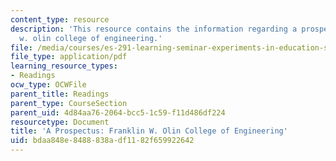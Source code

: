```yaml
---
content_type: resource
description: 'This resource contains the information regarding a prospectus: franklin
  w. olin college of engineering.'
file: /media/courses/es-291-learning-seminar-experiments-in-education-spring-2003/bdaa848e8488838adf1182f659922642_MITES_291S03_olin_clg_pro.pdf
file_type: application/pdf
learning_resource_types:
- Readings
ocw_type: OCWFile
parent_title: Readings
parent_type: CourseSection
parent_uid: 4d84aa76-2064-bcc5-1c59-f11d486df224
resourcetype: Document
title: 'A Prospectus: Franklin W. Olin College of Engineering'
uid: bdaa848e-8488-838a-df11-82f659922642
---
```

